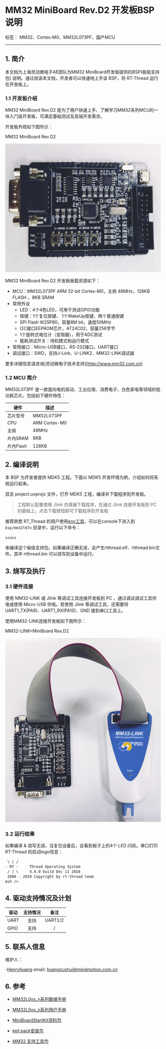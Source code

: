 # MM32 MiniBoard Rev.D2 开发板BSP 说明

标签： MM32、Cortex-M0、MM32L073PF、国产MCU

---

## 1. 简介

本文档为上海灵动微电子AE团队为MM32 MiniBoard开发板提供的BSP(板级支持包) 说明。通过阅读本文档，开发者可以快速地上手该 BSP，将 RT-Thread 运行在开发板上。

### 1.1  开发板介绍

MM32 MiniBoard Rev.D2 是为了用户快速上手、了解学习MM32系列MCU的一块入门级开发板，可满足基础测试及高端开发需求。

开发板外观如下图所示：

MM32 MiniBoard Rev.D2

![MM32 MiniBoard Rev.D2](figures/MM32%20MiniBoard%20Rev.D2_1.jpg)

MM32 MiniBoard Rev.D2 开发板板载资源如下：

- MCU：MM32L073PF  ARM 32-bit Cortex-M0，主频 48MHz，128KB FLASH ，8KB SRAM
- 常用外设
  - LED：4个4色LED，可用于测试GPIO功能
  - 按键：1个复位按键、 1个WakeUp按键、两个普通按键
  - SPI Flash W25P80，容量8M bit，速度50MHz
  - I2C接口EEPROM芯片，AT24C02，容量256字节
  - 1个旋转式电位计（变阻器），用于ADC测试
  - 能耗测试开关：待机模式和运行模式
- 常用接口：Micro-USB接口，RS-232接口，UART接口
- 调试接口：SWD，支持J-Link、U-LINK2、MM32-LINK调试器

更多详细信息请咨询[灵动微电子技术支持][http://www.mm32.com.cn]

### 1.2  MCU 简介

MM32L073PF 是一款面向电机驱动、工业应用、消费电子、白色家电等领域的低功耗芯片。包括如下硬件特性：

| 硬件 | 描述 |
| -- | -- |
|芯片型号| MM32L073PF |
|CPU| ARM Cortex-M0 |
|主频| 48MHz |
|片内SRAM| 8KB |
|片内Flash|  128KB |

## 2. 编译说明

本 BSP 为开发者提供 MDK5 工程。下面以 MDK5 开发环境为例，介绍如何将系统运行起来。

双击 project.uvprojx 文件，打开 MDK5 工程，编译并下载程序到开发板。

> 工程默认配置使用 Jlink 仿真器下载程序，在通过 Jlink 连接开发板到 PC 的基础上，点击下载按钮即可下载程序到开发板

推荐熟悉 RT_Thread 的用户使用[env工具](https://www.rt-thread.org/page/download.html)，可以在console下进入到 `bsp/mm32l07x` 目录中，运行以下命令：

`scons`

来编译这个板级支持包。如果编译正确无误，会产生rtthread.elf、rtthread.bin文件。其中 rtthread.bin 可以烧写到设备中运行。

## 3. 烧写及执行

### 3.1 硬件连接

使用 MM32-LINK 或 Jlink 等调试工具连接开发板到 PC ，通过调试调试工具供电或使用 Micro-USB 供电。若使用 Jlink 等调试工具，还需要将 UART1_TX(PA9)、UART1_RX(PA10)、GND 接到串口工具上。

使用MM32-LINK连接开发板如下图所示：

MM32-LINK+MiniBoard Rev.D2

![MM32-LINK+MiniBoard Rev.D2](figures/MM32%20MiniBoard%20Rev.D2_2.jpg)

### 3.2 运行结果

如果编译 & 烧写无误，当复位设备后，会看到板子上的4个 LED 闪烁。串口打印 RT-Thread 的启动logo信息：

```
 \ | /
- RT -     Thread Operating System
 / | \     4.0.0 build Dec 11 2018
 2006 - 2018 Copyright by rt-thread team
msh />
```

## 4. 驱动支持情况及计划

| 驱动       | 支持情况 | 备注                         |
| ---------- | :------: | :--------------------------: |
| UART       | 支持     | UART1/2                   |
| GPIO       | 支持     | / |

## 5. 联系人信息

维护人：

-[Henryhuang](https://github.com/huangzushui) email: huangzushui@mindmotion.com.cn

## 6. 参考

- [MM32L0xx_n系列数据手册](http://www.mm32.com.cn/getfile.aspx?id=615)

- [MM32L0xx_n系列用户手册](http://www.mm32.com.cn/getfile.aspx?id=611)

- [MiniBoardStartKit资料包](http://www.mm32.com.cn/download.aspx?cid=2545)

- [keil pack安装包](http://www.mm32.com.cn/download.aspx?cid=2546)

- [MM32 支持工具包](http://www.mm32.com.cn/download.aspx?cid=2547)
